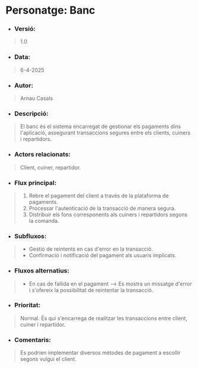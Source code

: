 # **Personatge: Banc**

- ### **Versió:**
> 1.0

- ### **Data:**
> 6-4-2025

- ### **Autor:** 
> Arnau Casals

- ### **Descripció:**
> El banc és el sistema encarregat de gestionar els pagaments dins l'aplicació, assegurant transaccions segures entre els clients, cuiners i repartidors.

- ### **Actors relacionats:** 
> Client, cuiner, repartidor.

- ### **Flux principal:** 
> 1. Rebre el pagament del client a través de la plataforma de pagaments.
> 2. Processar l'autenticació de la transacció de manera segura.
> 3. Distribuir els fons corresponents als cuiners i repartidors segons la comanda.

- ### **Subfluxos:** 
> - Gestió de reintents en cas d'error en la transacció.
> - Confirmació i notificació del pagament als usuaris implicats.

- ### **Fluxos alternatius:** 
> - En cas de fallida en el pagament --> Es mostra un missatge d'error i s'ofereix la possibilitat de reintentar la transacció.

- ### **Prioritat:** 
> Normal. És qui s'encarrega de realitzar les transaccions entre client, cuiner i repartidor.

- ### **Comentaris:** 
> Es podrien implementar diversos mètodes de pagament a escollir segons vulgui el client.
